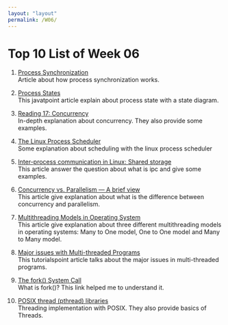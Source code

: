 ```yaml
---
layout: "layout"
permalink: /W06/
---
```


# Top 10 List of Week 06

1. [Process Synchronization](www.studytonight.com/operating-system/process-synchronization)<br>
Article about how process synchronization works.

2. [Process States](https://www.javatpoint.com/os-process-states)<br>
This javatpoint article explain about process state with a state diagram.

3. [Reading 17: Concurrency](https://web.mit.edu/6.005/www/fa14/classes/17-concurrency/)<br>
In-depth explanation about concurrency. They also provide some examples.

4. [The Linux Process Scheduler](https://www.informit.com/articles/article.aspx?p=101760)<br>
Some explanation about scheduling with the linux process scheduler

5. [Inter-process communication in Linux: Shared storage](https://opensource.com/article/19/4/interprocess-communication-linux-storage)<br>
This article answer the question about what is ipc and give some examples.

6. [Concurrency vs. Parallelism — A brief view](medium.com/@itIsMadhavan/concurrency-vs-parallelism-a-brief-review-b337c8dac350)<br>
This article give explanation about what is the difference between concurrency and parallelism.

7. [Multithreading Models in Operating System](https://binaryterms.com/multithreading-models-in-operating-system.html)<br>
This article give explanation about three different multithreading models in operating systems: Many to One model, One to One model and Many to Many model.

8. [Major issues with Multi-threaded Programs](https://www.tutorialspoint.com/major-issues-with-multi-threaded-programs)<br>
This tutorialspoint article talks about the major issues in multi-threaded programs.

9. [The fork() System Call](https://www.csl.mtu.edu/cs4411.ck/www/NOTES/process/fork/create.html)<br>
What is fork()? This link helped me to understand it.

10. [POSIX thread (pthread) libraries](https://www.cs.cmu.edu/afs/cs/academic/class/15492-f07/www/pthreads.html)<br>
Threading implementation with POSIX. They also provide basics of Threads.

